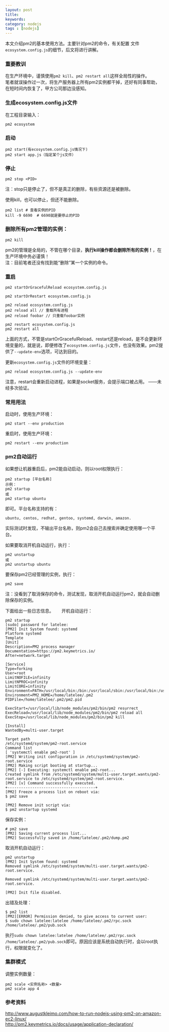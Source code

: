 ```yaml
---
layout: post
title: 
keywords: 
category: nodejs
tags : [nodejs]
---
```

本文介绍pm2的基本使用方法。主要针对pm2的命令，有关配置 文件`ecosystem.config.js`的细节，后文将进行讲解。  

<!-- more -->

### 重要教训
在生产环境中，谨慎使用`pm2 kill`、`pm2 restart all`这样全局性的操作。  
笔者就误操作过一次，将生产服务器上所有pm2实例都干掉，还好有同事帮助，在短时间内恢复了，甲方公司那边没感知。  

### 生成ecosystem.config.js文件

在工程目录输入：  
```
pm2 ecosystem
```
### 启动
```
pm2 start(有ecosystem.config.js情况下)
pm2 start app.js（指定某个js文件）
```

### 停止
```
pm2 stop <PID>
```
注：stop只是停止了，但不是真正的删除，有些资源还是被删除。

使用kill，也可以停止，但还不能删除。  
```
pm2 list # 查看实例的PID
kill -9 6690  # 6690就是要停止的PID
```

### 删除所有pm2管理的实例：
```
pm2 kill
```
pm2的管理是全局的，不管在哪个目录，**执行kill操作都会删除所有的实例！**，在生产环境中务必谨慎！  
注：目前笔者还没有找到能“删除”某一个实例的命令。  

### 重启

```
pm2 startOrGracefulReload ecosystem.config.js
```

```
pm2 startOrRestart ecosystem.config.js
```

```
pm2 reload ecosystem.config.js
pm2 reload all // 重载所有进程
pm2 reload foobar // 只重载foobar实例
```

```
pm2 restart ecosystem.config.js
pm2 restart all
```

上面的方式，不管是startOrGracefulReload、restart还是reload，是不会更新环境变量的，就是说，即便修改了`ecosystem.config.js`文件，也没有效果。pm2提供了`--update-env`选项，可达到目的。  

更新`ecosystem.config.js`文件的环境变量：  
```
pm2 reload ecosystem.config.js --update-env
```

注意，restart会重新启动进程，如果是socket服务，会提示端口被占用。 ——未经多次验证。  

### 常用用法
启动时，使用生产环境：  
```
pm2 start --env production
```
重启时，使用生产环境：
```
pm2 restart --env production
```

### pm2自动运行
如果想让机器重启后，pm2能自动启动，则以root权限执行：  
```
pm2 startup [平台名称]
示例：
pm2 startup
或
pm2 startup ubuntu
```

即可。平台名称支持的有：  
```
ubuntu, centos, redhat, gentoo, systemd, darwin, amazon.
```
实际测试时发现，不输出平台名称，则pm2会自己去搜索并确定使用哪一个平台。

如果要取消开机自动运行，执行：　　
```
pm2 unstartup
或
pm2 unstartup ubuntu
```
要保存pm2已经管理的实例，执行：　　
```
pm2 save
```
注：没看到了取消保存的命令，测试发现，取消开机自动运行pm2，就会自动删除保存的实例。　　

下面给出一些日志信息。　　
开机自动运行：　　
```
pm2 startup
[sudo] password for latelee: 
[PM2] Init System found: systemd
Platform systemd
Template
[Unit]
Description=PM2 process manager
Documentation=https://pm2.keymetrics.io/
After=network.target

[Service]
Type=forking
User=root
LimitNOFILE=infinity
LimitNPROC=infinity
LimitCORE=infinity
Environment=PATH=/usr/local/bin:/bin:/usr/local/sbin:/usr/local/bin:/usr/sbin:/usr/bin
Environment=PM2_HOME=/home/latelee/.pm2
PIDFile=/home/latelee/.pm2/pm2.pid

ExecStart=/usr/local/lib/node_modules/pm2/bin/pm2 resurrect
ExecReload=/usr/local/lib/node_modules/pm2/bin/pm2 reload all
ExecStop=/usr/local/lib/node_modules/pm2/bin/pm2 kill

[Install]
WantedBy=multi-user.target

Target path
/etc/systemd/system/pm2-root.service
Command list
[ 'systemctl enable pm2-root' ]
[PM2] Writing init configuration in /etc/systemd/system/pm2-root.service
[PM2] Making script booting at startup...
[PM2] [-] Executing: systemctl enable pm2-root...
Created symlink from /etc/systemd/system/multi-user.target.wants/pm2-root.service to /etc/systemd/system/pm2-root.service.
[PM2] [v] Command successfully executed.
+---------------------------------------+
[PM2] Freeze a process list on reboot via:
$ pm2 save

[PM2] Remove init script via:
$ pm2 unstartup systemd
```

保存实例：　　
```
# pm2 save
[PM2] Saving current process list...
[PM2] Successfully saved in /home/latelee/.pm2/dump.pm2
```

取消开机自动运行：　　
```
pm2 unstartup
[PM2] Init System found: systemd
Removed symlink /etc/systemd/system/multi-user.target.wants/pm2-root.service.

Removed symlink /etc/systemd/system/multi-user.target.wants/pm2-root.service.

[PM2] Init file disabled.
```

出错及处理：　　
```
$ pm2 list
[PM2][ERROR] Permission denied, to give access to current user:
$ sudo chown latelee:latelee /home/latelee/.pm2/rpc.sock /home/latelee/.pm2/pub.sock
```
执行`sudo chown latelee:latelee /home/latelee/.pm2/rpc.sock /home/latelee/.pm2/pub.sock`即可。原因应该是系统自动执行时，会以root执行，权限就变化了。　　

### 集群模式

调整实例数量：  
```
pm2 scale <实例名称> <数量>
pm2 scale app 4

```

### 参考资料

http://www.augustkleimo.com/how-to-run-nodejs-using-pm2-on-amazon-ec2-linux/  
http://pm2.keymetrics.io/docs/usage/application-declaration/
